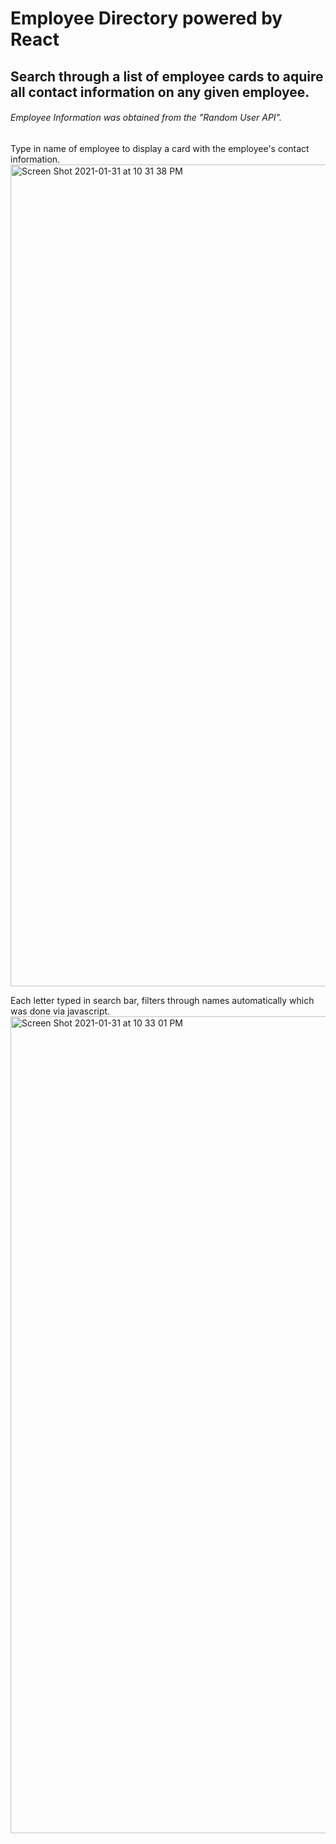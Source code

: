 # Employee Directory powered by React

## Search through a list of employee cards to aquire all contact information on any given employee.
###### Employee Information was obtained from the "Random User API".


Type in name of employee to display a card with the employee's contact information. 
<img width="1315" alt="Screen Shot 2021-01-31 at 10 31 38 PM" src="https://user-images.githubusercontent.com/68711930/106411899-5dc13a00-6414-11eb-94d3-6165fc142921.png">

Each letter typed in search bar, filters through names automatically which was done via javascript. 
<img width="1307" alt="Screen Shot 2021-01-31 at 10 33 01 PM" src="https://user-images.githubusercontent.com/68711930/106412209-27d08580-6415-11eb-8161-92eb56630370.png">
